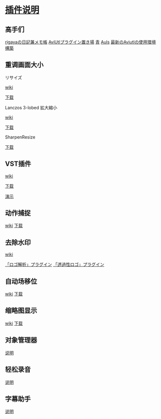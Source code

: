 # [插件说明](http://aviutl.info/plugins/)

## 高手们

[rigayaの日記兼メモ帳](https://rigaya34589.blog.fc2.com/)
[ AviUtlプラグイン置き場](http://www.geocities.jp/aji_0/)
[青](http://web.archive.org/web/20180422151428/http://aoytsk.blog.jp/)
[Auls](http://auls.client.jp/)
[最新のAviutlの使用環境構築](https://madeinpc.blog.fc2.com/blog-entry-654.html)


## 重调画面大小

リサイズ

[wiki](http://aviutl.info/risaizufiruta/)

[下载](https://www.vector.co.jp/soft/dl/winnt/art/se491671.html)

 Lanczos 3-lobed 拡大縮小

[wiki](http://aviutl.info/lanczos-3-lobed/)

[下载](http://www.marumo.ne.jp/auf/#lanczos3)

SharpenResize

[下载](http://nilposoft.info/aviutl-plugin/)

## VST插件

[wiki](http://aviutl.info/vst/)

[下载](https://github.com/Aios-Ciao/VSThost4aviutl)

[演示](http://www.nicovideo.jp/watch/sm29926034)

## 动作捕捉

[wiki](http://aviutl.info/motiontracking/)
[下载](http://sdrv.ms/1bbxyUU)

## 去除水印

[wiki](http://aviutl.info/logo-kesu/)

[「ロゴ解析」プラグイン](http://rigaya34589.blog135.fc2.com/)
[「透過性ロゴ」プラグイン](http://hayateppp.blog.fc2.com/blog-entry-1.html)

## 自动场移位

[wiki](http://aviutl.info/zidoufi-rudosihuto/)
[下载](http://www.geocities.jp/aji_0/)

## 缩略图显示

[wiki](http://aviutl.info/samuneiru/)
[下载](http://aoytsk.blog.jp/Aviutl/613302.html)

## 对象管理器

[说明](http://web.archive.org/web/20180623015509/http://aoytsk.blog.jp/aviutl/1151849.html)

## 轻松录音

[说明](http://web.archive.org/web/20180619024405/http://aoytsk.blog.jp/aviutl/1677824.html)

## 字幕助手

[说明](http://web.archive.org/web/20180622232539/http://aoytsk.blog.jp/aviutl/1412254.html)

